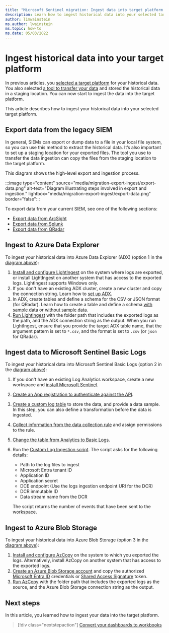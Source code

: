```yaml
---
title: "Microsoft Sentinel migration: Ingest data into target platform | Microsoft Docs"
description: Learn how to ingest historical data into your selected target platform.
author: limwainstein
ms.author: lwainstein
ms.topic: how-to
ms.date: 05/03/2022
---
```


# Ingest historical data into your target platform

In previous articles, you [selected a target platform](migration-ingestion-target-platform.md) for your historical data. You also selected [a tool to transfer your data](migration-ingestion-tool.md) and stored the historical data in a staging location. You can now start to ingest the data into the target platform. 

This article describes how to ingest your historical data into your selected target platform.

## Export data from the legacy SIEM

In general, SIEMs can export or dump data to a file in your local file system, so you can use this method to extract the historical data. It’s also important to set up a staging location for your exported files. The tool you use to transfer the data ingestion can copy the files from the staging location to the target platform. 

This diagram shows the high-level export and ingestion process.  

:::image type="content" source="media/migration-export-ingest/export-data.png" alt-text="Diagram illustrating steps involved in export and ingestion." lightbox="media/migration-export-ingest/export-data.png" border="false":::

To export data from your current SIEM, see one of the following sections:
- [Export data from ArcSight](migration-arcsight-historical-data.md)
- [Export data from Splunk](migration-splunk-historical-data.md)
- [Export data from QRadar](migration-qradar-historical-data.md)

## Ingest to Azure Data Explorer 

To ingest your historical data into Azure Data Explorer (ADX) (option 1 in the [diagram above](#export-data-from-the-legacy-siem)): 

1. [Install and configure LightIngest](/azure/data-explorer/lightingest) on the system where logs are exported, or install LightIngest on another system that has access to the exported logs. LightIngest supports Windows only. 
1. If you don't have an existing ADX cluster, create a new cluster and copy the connection string. Learn how to [set up ADX](/azure/data-explorer/create-cluster-database-portal).
1. In ADX, create tables and define a schema for the CSV or JSON format (for QRadar). Learn how to create a table and define a schema [with sample data](/azure/data-explorer/ingest-sample-data) or [without sample data](/azure/data-explorer/one-click-table).  
1. [Run LightIngest](/azure/data-explorer/lightingest#run-lightingest) with the folder path that includes the exported logs as the path, and the ADX connection string as the output. When you run LightIngest, ensure that you provide the target ADX table name, that the argument pattern is set to `*.csv`, and the format is set to `.csv` (or `json` for QRadar). 

## Ingest data to Microsoft Sentinel Basic Logs

To ingest your historical data into Microsoft Sentinel Basic Logs (option 2 in the [diagram above](#export-data-from-the-legacy-siem)): 

1. If you don't have an existing Log Analytics workspace, create a new workspace and [install Microsoft Sentinel](quickstart-onboard.md#enable-microsoft-sentinel-).
1. [Create an App registration to authenticate against the API](../azure-monitor/logs/tutorial-logs-ingestion-portal.md#create-azure-ad-application).
1. [Create a custom log table](../azure-monitor/logs/tutorial-logs-ingestion-portal.md#create-new-table-in-log-analytics-workspace) to store the data, and provide a data sample. In this step, you can also define a transformation before the data is ingested.
1. [Collect information from the data collection rule](../azure-monitor/logs/tutorial-logs-ingestion-portal.md#collect-information-from-the-dcr) and assign permissions to the rule.
1. [Change the table from Analytics to Basic Logs](../azure-monitor/logs/basic-logs-configure.md).
1. Run the [Custom Log Ingestion script](https://github.com/Azure/Azure-Sentinel/tree/master/Tools/CustomLogsIngestion-DCE-DCR). The script asks for the following details:  
    - Path to the log files to ingest 
    - Microsoft Entra tenant ID 
    - Application ID 
    - Application secret 
    - DCE endpoint (Use the logs ingestion endpoint URI for the DCR)
    - DCR immutable ID 
    - Data stream name from the DCR  

    The script returns the number of events that have been sent to the workspace.

## Ingest to Azure Blob Storage 

To ingest your historical data into Azure Blob Storage (option 3 in the [diagram above](#export-data-from-the-legacy-siem)): 

1. [Install and configure AzCopy](../storage/common/storage-use-azcopy-v10.md) on the system to which you exported the logs. Alternatively, install AzCopy on another system that has access to the exported logs.  
1. [Create an Azure Blob Storage account](../storage/common/storage-account-create.md) and copy the authorized [Microsoft Entra ID](../storage/common/storage-use-azcopy-v10.md#option-1-use-azure-active-directory) credentials or [Shared Access Signature](../storage/common/storage-use-azcopy-v10.md#option-2-use-a-sas-token) token.   
1. [Run AzCopy](../storage/common/storage-use-azcopy-v10.md#run-azcopy) with the folder path that includes the exported logs as the source, and the Azure Blob Storage connection string as the output.

## Next steps

In this article, you learned how to ingest your data into the target platform. 

> [!div class="nextstepaction"]
> [Convert your dashboards to workbooks](migration-convert-dashboards.md)
